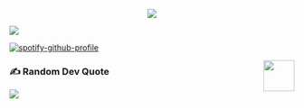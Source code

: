 <div>
           
<p align='center'>
<img src='https://github-widgetbox.vercel.app/api/profile?username=lahiruroot&data=followers,repositories,stars,commits'>
</p>           
      
[![](https://visitcount.itsvg.in/api?id=lahiruroot&label=Profile%20Views&icon=6&pretty=true)](https://visitcount.itsvg.in)
<!-- Proudly created with GPRM ( https://gprm.itsvg.in ) -->
                     
[![spotify-github-profile](https://spotify-github-profile.vercel.app/api/view?uid=31fh5xnzybfkq3fnsdrs4ks2kzgy&cover_image=true&theme=novatorem&show_offline=false&background_color=121212&interchange=false&bar_color=53b14f&bar_color_cover=false)](https://github.com/kittinan/spotify-github-profile)

          
<img src="https://education.github.com/assets/next/campus-experts/ce-flag-59b436097e6168e12b543fec9e936037ff777d1c0160fa4b07cd7394d8779418.png" width=55px align="right"/>

            

### ✍️ Random Dev Quote
![](https://quotes-github-readme.vercel.app/api?type=horizontal&theme=radical)
            
 

